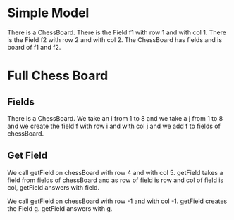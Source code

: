 # Simple Model

There is a ChessBoard.
There is the Field f1 with row 1 and with col 1.
There is the Field f2 with row 2 and with col 2.
The ChessBoard has fields and is board of f1 and f2.

# Full Chess Board

## Fields

There is a ChessBoard.
We take an i from 1 to 8
and we take a j from 1 to 8
and we create the field f with row i and with col j
and we add f to fields of chessBoard.

## Get Field

We call getField on chessBoard with row 4 and with col 5.
getField takes a field from fields of chessBoard
and as row of field is row and col of field is col,
getField answers with field.

We call getField on chessBoard with row -1 and with col -1.
getField creates the Field g.
getField answers with g.

